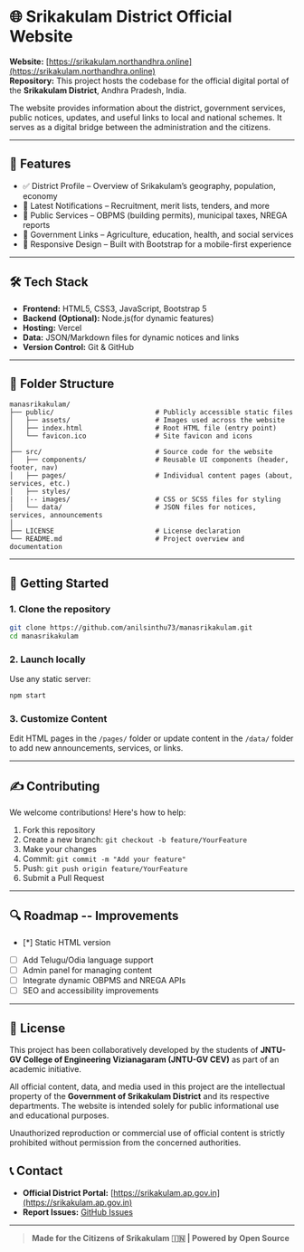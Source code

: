 
# 🌐 Srikakulam District Official Website

**Website:** [https://srikakulam.northandhra.online](https://srikakulam.northandhra.online)  
**Repository:** This project hosts the codebase for the official digital portal of the **Srikakulam District**, Andhra Pradesh, India.

The website provides information about the district, government services, public notices, updates, and useful links to local and national schemes. It serves as a digital bridge between the administration and the citizens.

---

## 📌 Features

- ✅ District Profile – Overview of Srikakulam’s geography, population, economy
- 📢 Latest Notifications – Recruitment, merit lists, tenders, and more
- 💼 Public Services – OBPMS (building permits), municipal taxes, NREGA reports
- 🔗 Government Links – Agriculture, education, health, and social services
- 📱 Responsive Design – Built with Bootstrap for a mobile-first experience

---

## 🛠️ Tech Stack

- **Frontend:** HTML5, CSS3, JavaScript, Bootstrap 5
- **Backend (Optional):** Node.js(for dynamic features)
- **Hosting:** Vercel
- **Data:** JSON/Markdown files for dynamic notices and links
- **Version Control:** Git & GitHub

---

## 📁 Folder Structure

```
manasrikakulam/
├── public/                         # Publicly accessible static files
│   ├── assets/                     # Images used across the website
│   ├── index.html                  # Root HTML file (entry point)
│   └── favicon.ico                 # Site favicon and icons
│
├── src/                            # Source code for the website
│   ├── components/                 # Reusable UI components (header, footer, nav)
│   ├── pages/                      # Individual content pages (about, services, etc.)
│   ├── styles/
|   |-- images/                     # CSS or SCSS files for styling
│   └── data/                       # JSON files for notices, services, announcements
│
├── LICENSE                         # License declaration
└── README.md                       # Project overview and documentation

```

---

## 🚀 Getting Started

### 1. Clone the repository

```bash
git clone https://github.com/anilsinthu73/manasrikakulam.git
cd manasrikakulam
```

### 2. Launch locally

Use any static server:

```bash
npm start
```


### 3. Customize Content

Edit HTML pages in the `/pages/` folder or update content in the `/data/` folder to add new announcements, services, or links.

---

## ✍️ Contributing

We welcome contributions! Here's how to help:

1. Fork this repository
2. Create a new branch: `git checkout -b feature/YourFeature`
3. Make your changes
4. Commit: `git commit -m "Add your feature"`
5. Push: `git push origin feature/YourFeature`
6. Submit a Pull Request

---

## 🔍 Roadmap -- Improvements

- [*] Static HTML version
- [ ] Add Telugu/Odia language support
- [ ] Admin panel for managing content
- [ ] Integrate dynamic OBPMS and NREGA APIs
- [ ] SEO and accessibility improvements

---

## 📜 License

This project has been collaboratively developed by the students of **JNTU-GV College of Engineering Vizianagaram (JNTU-GV CEV)** as part of an academic initiative.

All official content, data, and media used in this project are the intellectual property of the **Government of Srikakulam District** and its respective departments. The website is intended solely for public informational use and educational purposes.

Unauthorized reproduction or commercial use of official content is strictly prohibited without permission from the concerned authorities.


## 📞 Contact

- **Official District Portal:** [https://srikakulam.ap.gov.in](https://srikakulam.ap.gov.in)  
- **Report Issues:** [GitHub Issues](https://github.com/yourusername/srikakulam.northandhra.online/issues)

---

> **Made for the Citizens of Srikakulam 🇮🇳 | Powered by Open Source**
